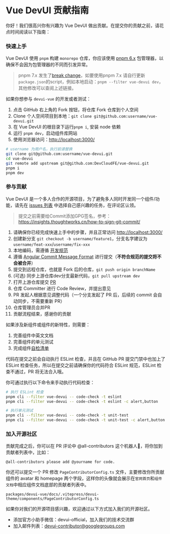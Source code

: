 # Vue DevUI 贡献指南

你好！我们很高兴你有兴趣为 Vue DevUI 做出贡献。在提交你的贡献之前，请花点时间阅读以下指南：

### 快速上手

Vue DevUI 使用 `pnpm` 构建 `monorepo` 仓库，你应该使用 [pnpm 6.x](https://www.pnpm.cn/) 包管理器，以确保不会因为包管理器的不同而引发异常。
> pnpm 7.x 发生了[break change](https://github.com/pnpm/pnpm/releases/tag/v7.0.0)，如要使用pnpm 7.x 请自行更新`package.json`的script，例如本地启动：`pnpm --filter vue-devui dev`，其他修改可以查阅上述链接。

如果你想参与 `devui-vue` 的开发或者测试：

1. 点击 GitHub 右上角的 Fork 按钮，将仓库 Fork 仓库到个人空间
2. Clone 个人空间项目到本地：`git clone git@github.com:username/vue-devui.git`
3. 在 Vue DevUI 的根目录下运行`pnpm i`, 安装 node 依赖
4. 运行 `pnpm dev`，启动组件库网站
5. 使用浏览器访问：[http://localhost:3000/](http://localhost:3000/)

```bash
# username 为用户名，执行前请替换
git clone git@github.com:username/vue-devui.git
cd vue-devui
git remote add upstream git@github.com:DevCloudFE/vue-devui.git
pnpm i
pnpm dev
```

### 参与贡献

Vue DevUI 是一个多人合作的开源项目，为了避免多人同时开发同一个组件/功能，请先在 [issues 列表](https://github.com/DevCloudFE/vue-devui/issues) 中选择自己感兴趣的任务，在评论区认领。

> 提交之前需要给Commit添加GPG签名，参考：https://insights.thoughtworks.cn/how-to-sign-git-commit/

1. 请确保你已经完成快速上手中的步骤，并且正常访问 [http://localhost:3000/](http://localhost:3000/)
2. 创建新分支 `git checkout -b username/feature1`，分支名字建议为`username/feat-xxx`/`username/fix-xxx`
3. 本地编码，需遵循 [开发规范](/contributing/development-specification/)
4. 遵循 [Angular Commit Message Format](https://github.com/angular/angular/blob/master/CONTRIBUTING.md#commit) 进行提交（**不符合规范的提交将不会被合并**）
5. 提交到远程仓库，也就是 Fork 后的仓库，`git push origin branchName`
6. (可选) 同步上游仓库dev分支最新代码，`git pull upstream dev`
7. 打开上游仓库提交 [PR](https://github.com/DevCloudFE/vue-devui/pulls)
8.  仓库 Committer 进行 Code Review，并提出意见
9.  PR 发起人根据意见调整代码（一个分支发起了 PR 后，后续的 commit 会自动同步，不需要重新 PR）
10.  仓库管理员合并PR
11.  贡献流程结束，感谢你的贡献

如果涉及新组件或组件的新特性，则需要：

1. 完善组件中英文文档
2. 完善组件的单元测试
3. 完成组件[自检清单](https://github.com/DevCloudFE/vue-devui/wiki/%E7%BB%84%E4%BB%B6%E8%87%AA%E6%A3%80%E6%B8%85%E5%8D%95)

代码在提交之前会自动执行 ESLint 检查，并且在 GitHub PR 提交门禁中也加上了 ESLint 检查任务，所以在提交之前请确保你的代码符合 ESLint 规范，ESLint 检查不通过，PR 将无法合入哦。

你可通过执行以下命令来手动执行代码检查：

```bash
# 执行 ESLint 检查
pnpm cli --filter vue-devui -- code-check -t eslint
pnpm cli --filter vue-devui -- code-check -t eslint -c alert,button

# 执行单元测试
pnpm cli --filter vue-devui -- code-check -t unit-test
pnpm cli --filter vue-devui -- code-check -t unit-test -c alert,button
```

### 加入开源社区

贡献完成之后，你可以在 PR 评论中 @all-contributors 这个机器人🤖️，将你加到贡献者列表中，比如：

```
@all-contributors please add @yourname for code.
```

你还可以提交一个 PR 修改 `PageContributorConfig.ts` 文件，主要修改你所贡献组件的 avatar 和 homepage 两个字段，这样你的头像就会展示在`官网首页`和`组件文档`中相应组件文档底部的贡献者列表中。

```
packages/devui-vue/docs/.vitepress/devui-theme/components/PageContributorConfig.ts
```

如果你对我们的开源项目感兴趣，欢迎通过以下方式加入我们的开源社区。

- 添加官方小助手微信：devui-official，加入我们的技术交流群
- 加入邮件列表：devui-contributor@googlegroups.com
